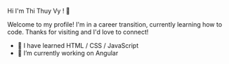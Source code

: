 Hi I'm Thi Thuy Vy ! 👋

Welcome to my profile! I'm in a career transition, currently learning how to code.
Thanks for visiting and I'd love to connect!

- 🌱 I have learned HTML / CSS / JavaScript
- 🔭 I’m currently working on Angular

<!--
Here are some ideas to get you started:

- 👯 I’m looking to collaborate on ...
- 🤔 I’m looking for help with ...
- 💬 Ask me about ...
- 📫 How to reach me: ...
- 😄 Pronouns: ...
- ⚡ Fun fact: ...
-->


